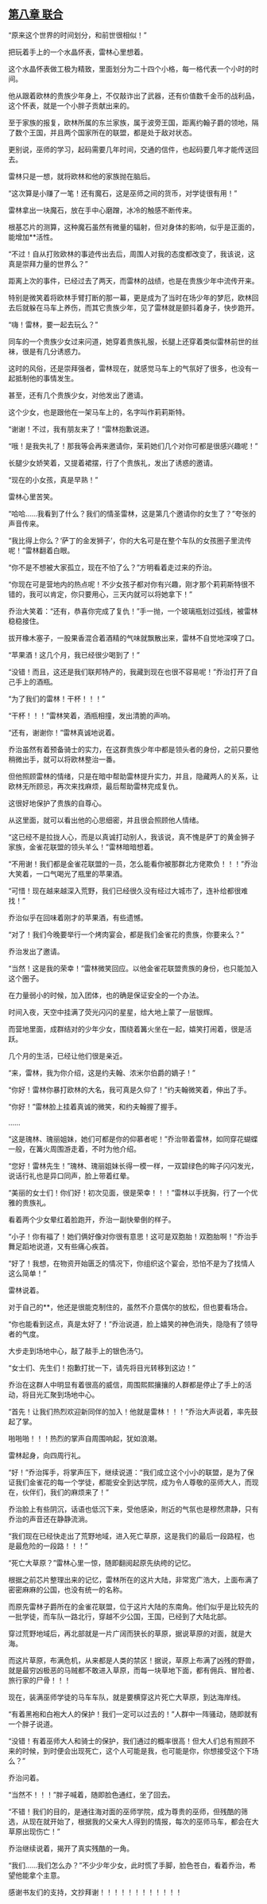 ## [第八章 联合](https://www.xxbiquge.com/11_11222/5428787.html)


  “原来这个世界的时间划分，和前世很相似！”

  把玩着手上的一个水晶怀表，雷林心里想着。

  这个水晶怀表做工极为精致，里面划分为二十四个小格，每一格代表一个小时的时间。

  他从跟着欧林的贵族少年身上，不仅敲诈出了武器，还有价值数千金币的战利品，这个怀表，就是一个小胖子贡献出来的。

  至于家族的报复，欧林所属的东兰家族，属于波旁王国，距离约翰子爵的领地，隔了数个王国，并且两个国家所在的联盟，都是处于敌对状态。

  更别说，巫师的学习，起码需要几年时间，交通的信件，也起码要几年才能传送回去。

  雷林只是一想，就将欧林和他的家族抛在脑后。

  “这次算是小赚了一笔！还有魔石，这是巫师之间的货币，对学徒很有用！”

  雷林拿出一块魔石，放在手中心磨蹭，冰冷的触感不断传来。

  根基芯片的测算，这种魔石虽然有微量的辐射，但对身体的影响，似乎是正面的，能增加**活性。

  “不过！自从打败欧林的事迹传出去后，周围人对我的态度都改变了，我该说，这真是崇拜力量的世界么？”

  距离上次的事件，已经过去了两天，而雷林的战绩，也是在贵族少年中流传开来。

  特别是微笑着将欧林手臂打断的那一幕，更是成为了当时在场少年的梦厄，欧林回去后就躲在马车上养伤，而其它贵族少年，见了雷林就是颤抖着身子，快步跑开。

  “嗨！雷林，要一起去玩么？”

  同车的一个贵族少女过来问道，她穿着贵族礼服，长腿上还穿着类似雷林前世的丝袜，很是有几分诱惑力。

  这时的风俗，还是崇拜强者，雷林现在，就感觉马车上的气氛好了很多，也没有一起抵制他的事情发生。

  甚至，还有几个贵族少女，对他发出了邀请。

  这个少女，也是跟他在一架马车上的，名字叫作莉莉斯特。

  “谢谢！不过，我有朋友来了！”雷林抱歉说道。

  “哦！是我失礼了！那我等会再来邀请你，茉莉她们几个对你可都是很感兴趣呢！”

  长腿少女娇笑着，又提着裙摆，行了个贵族礼，发出了诱惑的邀请。

  “现在的小女孩，真是早熟！”

  雷林心里苦笑。

  “哈哈……我看到了什么？我们的情圣雷林，这是第几个邀请你的女生了？”夸张的声音传来。

  “我比得上你么？‘萨丁的金发狮子’，你的大名可是在整个车队的女孩圈子里流传呢！”雷林翻着白眼。

  “你不是不想被大家孤立，现在不怕了么？”方明看着走过来的乔治。

  “你现在可是营地内的热点呢！不少女孩子都对你有兴趣，刚才那个莉莉斯特很不错的，我可以肯定，你只要用心，三天内就可以将她拿下！”

  乔治大笑着：“还有，恭喜你完成了复仇！”手一抛，一个玻璃瓶划过弧线，被雷林稳稳接住。

  拔开橡木塞子，一股果香混合着酒精的气味就飘散出来，雷林不自觉地深嗅了口。

  “苹果酒！这几个月，我已经很少喝到了！”

  “没错！而且，这还是我们联邦特产的，我藏到现在也很不容易呢！”乔治打开了自己手上的酒瓶。

  “为了我们的雷林！干杯！！！”

  “干杯！！！”雷林笑着，酒瓶相撞，发出清脆的声响。

  “还有，谢谢你！”雷林真诚地说着。

  乔治虽然有着预备骑士的实力，在这群贵族少年中都是领头者的身份，之前只要他稍微出手，就可以将欧林整治一番。

  但他照顾雷林的情绪，只是在暗中帮助雷林提升实力，并且，隐藏两人的关系，让欧林无所顾忌，再次来找麻烦，最后帮助雷林完成复仇。

  这很好地保护了贵族的自尊心。

  从这里面，就可以看出他的心思细密，并且很会照顾他人情绪。

  “这已经不是拉拢人心，而是以真诚打动别人，我该说，真不愧是萨丁的黄金狮子家族，金雀花联盟的领头羊么！”雷林暗暗想着。

  “不用谢！我们都是金雀花联盟的一员，怎么能看你被那群北方佬欺负！！！”乔治大笑着，一口气喝光了瓶里的苹果酒。

  “可惜！现在越来越深入荒野，我们已经很久没有经过大城市了，连补给都很难找！”

  乔治似乎在回味着刚才的苹果酒，有些遗憾。

  “对了！我们今晚要举行一个烤肉宴会，都是我们金雀花的贵族，你要来么？”

  乔治发出了邀请。

  “当然！这是我的荣幸！”雷林微笑回应。以他金雀花联盟贵族的身份，也只能加入这个圈子。

  在力量弱小的时候，加入团体，也的确是保证安全的一个办法。

  时间入夜，天空中挂满了荧光闪闪的星星，给大地上蒙了一层银辉。

  而营地里面，成群结对的少年少女，围绕着篝火坐在一起，嬉笑打闹着，很是活跃。

  几个月的生活，已经让他们很是亲近。

  “来，雷林，我为你介绍，这是约夫翰、浓米尔伯爵的嫡子！”

  “你好！雷林你暴打欧林的大名，我可真是久仰了！”约夫翰微笑着，伸出了手。

  “你好！”雷林脸上挂着真诚的微笑，和约夫翰握了握手。

  ……

  “这是瑰林、瑰丽姐妹，她们可都是你的仰慕者呢！”乔治带着雷林，如同穿花蝴蝶一般，在篝火周围游走着，不时为他介绍。

  “您好！雷林先生！”瑰林、瑰丽姐妹长得一模一样，一双碧绿色的眸子闪闪发光，说话行礼也是异口同声，脸上带着红晕。

  “美丽的女士们！你们好！初次见面，很是荣幸！！！”雷林以手抚胸，行了一个优雅的贵族礼。

  看着两个少女晕红着脸跑开，乔治一副快晕倒的样子。

  “小子！你有福了！她们俩好像对你很有意思！这可是双胞胎！双胞胎啊！”乔治手舞足蹈地说道，又有些痛心疾首。

  “好了！我想，在物资开始匮乏的情况下，你组织这个宴会，恐怕不是为了找情人这么简单！”

  雷林说着。

  对于自己的**，他还是很能克制住的，虽然不介意偶尔的放松，但也要看场合。

  “你也能看到这点，真是太好了！”乔治说道，脸上嬉笑的神色消失，隐隐有了领导者的气度。

  大步走到场地中心，敲了敲手上的银色汤勺。

  “女士们、先生们！抱歉打扰一下，请先将目光转移到这边！”

  乔治在这群人中明显有着很高的威信，周围熙熙攘攘的人群都是停止了手上的活动，将目光汇聚到场地中心。

  “首先！让我们热烈欢迎新同伴的加入！他就是雷林！！！”乔治大声说着，率先鼓起了掌。

  啪啪啪！！！热烈的掌声自周围响起，犹如浪潮。

  雷林起身，向四周行礼。

  “好！”乔治挥手，将掌声压下，继续说道：“我们成立这个小小的联盟，是为了保证我们金雀花的每一个学徒，都能安全到达学院，成为令人尊敬的巫师大人，而现在，伙伴们，我们的麻烦来了！”

  乔治脸上有些阴沉，话语也低沉下来，受他感染，附近的气氛也是穆然肃静，只有乔治的声音还在静静流淌。

  “我们现在已经快走出了荒野地域，进入死亡草原，这是我们的最后一段路程，也是最危险的一段路！！！”

  “死亡大草原？”雷林心里一惊，随即翻阅起原先纨绔的记忆。

  根据之前芯片整理出来的记忆，雷林所在的这片大陆，非常宽广浩大，上面布满了密密麻麻的公国，也没有统一的名称。

  而原先雷林子爵所在的金雀花联盟，位于这片大陆的东南角。他们似乎是比较先的一批学徒，而车队一路北行，穿越不少公国，王国，已经到了大陆北部。

  穿过荒野地域后，再北部就是一片广阔而狭长的草原，据说草原的对面，就是大海。

  而这片草原，布满危机，从来都是人类的禁区！据说，草原上布满了凶残的野兽，就是最穷凶极恶的马贼都不敢进入草原，而每一块草地下面，都有佣兵、冒险者、旅行家的尸骨！！！

  现在，装满巫师学徒的马车车队，就是要横穿这片死亡大草原，到达海岸线。

  “有着黑袍和白袍大人的保护！我们一定可以过去的！”人群中一阵骚动，随即就有一个胖子说道。

  “没错！有着巫师大人和骑士的保护，我们通过的概率很高！但大人们总有照顾不来的时候，到时便会出现死亡，这个人可能是我，也可能是你，你想接受这个下场么？”

  乔治问着。

  “当然不！！！”胖子喊着，随即脸色通红，坐了回去。

  “不错！我们的目的，是通往海对面的巫师学院，成为尊贵的巫师，但残酷的筛选，从现在就开始了，根据我的父亲大人得到的情报，每次的巫师马车，都会在大草原出现伤亡！”

  乔治继续说着，揭开了真实残酷的一角。

  “我们……我们怎么办？”不少少年少女，此时慌了手脚，脸色苍白，看着乔治，希望他能拿个主意。

  感谢书友们的支持，文抄拜谢！！！！！！！！！！！！
